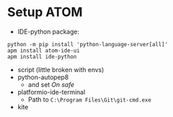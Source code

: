 # Setup ATOM

* IDE-python package:
```
python -m pip install 'python-language-server[all]'
apm install atom-ide-ui
apm install ide-python
```

* script (little broken with envs)
* python-autopep8
  * and set *On safe*
* platformio-ide-terminal
  * Path to `C:\Program Files\Git\git-cmd.exe`
* kite


